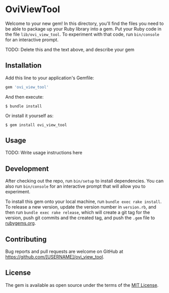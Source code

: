 # OviViewTool

Welcome to your new gem! In this directory, you'll find the files you need to be able to package up your Ruby library into a gem. Put your Ruby code in the file `lib/ovi_view_tool`. To experiment with that code, run `bin/console` for an interactive prompt.

TODO: Delete this and the text above, and describe your gem

## Installation

Add this line to your application's Gemfile:

```ruby
gem 'ovi_view_tool'
```

And then execute:

    $ bundle install

Or install it yourself as:

    $ gem install ovi_view_tool

## Usage

TODO: Write usage instructions here

## Development

After checking out the repo, run `bin/setup` to install dependencies. You can also run `bin/console` for an interactive prompt that will allow you to experiment.

To install this gem onto your local machine, run `bundle exec rake install`. To release a new version, update the version number in `version.rb`, and then run `bundle exec rake release`, which will create a git tag for the version, push git commits and the created tag, and push the `.gem` file to [rubygems.org](https://rubygems.org).

## Contributing

Bug reports and pull requests are welcome on GitHub at https://github.com/[USERNAME]/ovi_view_tool.

## License

The gem is available as open source under the terms of the [MIT License](https://opensource.org/licenses/MIT).
